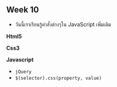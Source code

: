 ## Week 10

-   วันนี้เราเรียนรู้คำสั่งต่างๆใน JavaScript เพิ่มเติม

**Html5**

**Css3**

**Javascript**

-   `jQuery`
-   `$(selector).css(property, value)`
